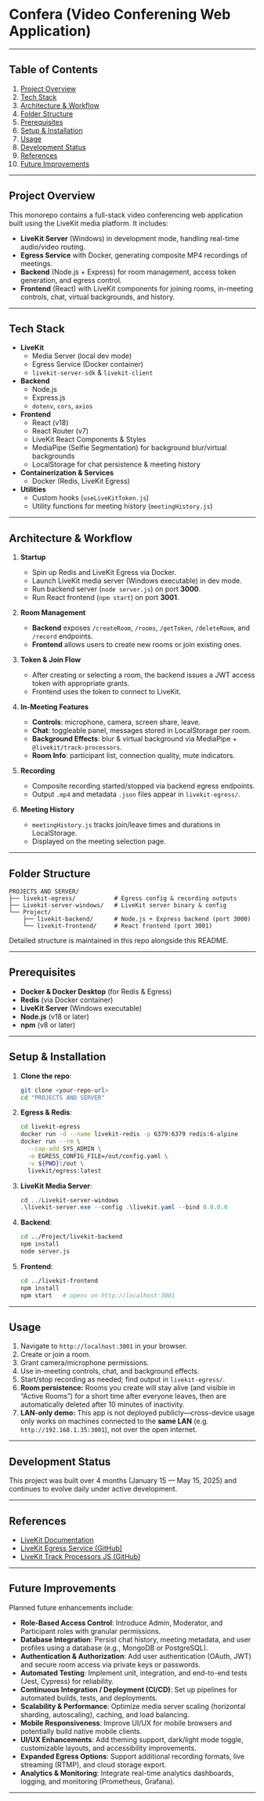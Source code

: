 # Confera (Video Conferening Web Application)


---

## Table of Contents
1. [Project Overview](#project-overview)
2. [Tech Stack](#tech-stack)
3. [Architecture & Workflow](#architecture--workflow)
4. [Folder Structure](#folder-structure)
5. [Prerequisites](#prerequisites)
6. [Setup & Installation](#setup--installation)
7. [Usage](#usage)
8. [Development Status](#development-status)
9. [References](#references)
10. [Future Improvements](#future-improvements)

---

## Project Overview
This monorepo contains a full-stack video conferencing web application built using the LiveKit media platform. It includes:

- **LiveKit Server** (Windows) in development mode, handling real-time audio/video routing.
- **Egress Service** with Docker, generating composite MP4 recordings of meetings.
- **Backend** (Node.js + Express) for room management, access token generation, and egress control.
- **Frontend** (React) with LiveKit components for joining rooms, in-meeting controls, chat, virtual backgrounds, and history.


---

## Tech Stack
- **LiveKit**
  - Media Server (local dev mode)
  - Egress Service (Docker container)
  - `livekit-server-sdk` & `livekit-client`
- **Backend**
  - Node.js
  - Express.js
  - `dotenv`, `cors`, `axios`
- **Frontend**
  - React (v18)
  - React Router (v7)
  - LiveKit React Components & Styles
  - MediaPipe (Selfie Segmentation) for background blur/virtual backgrounds
  - LocalStorage for chat persistence & meeting history
- **Containerization & Services**
  - Docker (Redis, LiveKit Egress)
- **Utilities**
  - Custom hooks (`useLiveKitToken.js`)
  - Utility functions for meeting history (`meetingHistory.js`)

---

## Architecture & Workflow
1. **Startup**
   - Spin up Redis and LiveKit Egress via Docker.
   - Launch LiveKit media server (Windows executable) in dev mode.
   - Run backend server (`node server.js`) on port **3000**.
   - Run React frontend (`npm start`) on port **3001**.

2. **Room Management**
   - **Backend** exposes `/createRoom`, `/rooms`, `/getToken`, `/deleteRoom`, and `/record` endpoints.
   - **Frontend** allows users to create new rooms or join existing ones.

3. **Token & Join Flow**
   - After creating or selecting a room, the backend issues a JWT access token with appropriate grants.
   - Frontend uses the token to connect to LiveKit.

4. **In-Meeting Features**
   - **Controls**: microphone, camera, screen share, leave.
   - **Chat**: toggleable panel, messages stored in LocalStorage per room.
   - **Background Effects**: blur & virtual background via MediaPipe + `@livekit/track-processors`.
   - **Room Info**: participant list, connection quality, mute indicators.

5. **Recording**
   - Composite recording started/stopped via backend egress endpoints.
   - Output `.mp4` and metadata `.json` files appear in `livekit-egress/`.

6. **Meeting History**
   - `meetingHistory.js` tracks join/leave times and durations in LocalStorage.
   - Displayed on the meeting selection page.

---

## Folder Structure
```
PROJECTS AND SERVER/
├── livekit-egress/           # Egress config & recording outputs
├── Livekit-server-windows/   # LiveKit server binary & config
└── Project/
    ├── livekit-backend/      # Node.js + Express backend (port 3000)
    └── livekit-frontend/     # React frontend (port 3001)
```  

Detailed structure is maintained in this repo alongside this README.

---

## Prerequisites
- **Docker & Docker Desktop** (for Redis & Egress)
- **Redis** (via Docker container)
- **LiveKit Server** (Windows executable)
- **Node.js** (v18 or later)
- **npm** (v8 or later)


---

## Setup & Installation
1. **Clone the repo**:
   ```bash
   git clone <your-repo-url>
   cd "PROJECTS AND SERVER"
   ```

2. **Egress & Redis**:
   ```bash
   cd livekit-egress
   docker run -d --name livekit-redis -p 6379:6379 redis:6-alpine
   docker run --rm \
     --cap-add SYS_ADMIN \
     -e EGRESS_CONFIG_FILE=/out/config.yaml \
     -v ${PWD}:/out \
     livekit/egress:latest
   ```

3. **LiveKit Media Server**:
   ```powershell
   cd ../Livekit-server-windows
   .\livekit-server.exe --config .\livekit.yaml --bind 0.0.0.0
   ```

4. **Backend**:
   ```bash
   cd ../Project/livekit-backend
   npm install
   node server.js
   ```

5. **Frontend**:
   ```bash
   cd ../livekit-frontend
   npm install
   npm start   # opens on http://localhost:3001
   ```

---

## Usage
1. Navigate to `http://localhost:3001` in your browser.
2. Create or join a room.
3. Grant camera/microphone permissions.
4. Use in-meeting controls, chat, and background effects.
5. Start/stop recording as needed; find output in `livekit-egress/`.
6. **Room persistence:** Rooms you create will stay alive (and visible in “Active Rooms”) for a short time after everyone leaves, then are automatically deleted after 10 minutes of inactivity.  
7. **LAN-only demo:** This app is not deployed publicly—cross-device usage only works on machines connected to the **same LAN** (e.g. `http://192.168.1.35:3001`), not over the open internet.


---

## Development Status
This project was built over 4 months (January 15 — May 15, 2025) and continues to evolve daily under active development.

---

## References

- [LiveKit Documentation](https://docs.livekit.io/home/)
- [LiveKit Egress Service (GitHub)](https://github.com/livekit/egress)
- [LiveKit Track Processors JS (GitHub)](https://github.com/livekit/track-processors-js)

---

## Future Improvements
Planned future enhancements include:

- **Role-Based Access Control**: Introduce Admin, Moderator, and Participant roles with granular permissions.
- **Database Integration**: Persist chat history, meeting metadata, and user profiles using a database (e.g., MongoDB or PostgreSQL).
- **Authentication & Authorization**: Add user authentication (OAuth, JWT) and secure room access via private keys or passwords.
- **Automated Testing**: Implement unit, integration, and end-to-end tests (Jest, Cypress) for reliability.
- **Continuous Integration / Deployment (CI/CD)**: Set up pipelines for automated builds, tests, and deployments.
- **Scalability & Performance**: Optimize media server scaling (horizontal sharding, autoscaling), caching, and load balancing.
- **Mobile Responsiveness**: Improve UI/UX for mobile browsers and potentially build native mobile clients.
- **UI/UX Enhancements**: Add theming support, dark/light mode toggle, customizable layouts, and accessibility improvements.
- **Expanded Egress Options**: Support additional recording formats, live streaming (RTMP), and cloud storage export.
- **Analytics & Monitoring**: Integrate real-time analytics dashboards, logging, and monitoring (Prometheus, Grafana).

---

